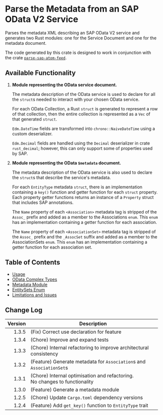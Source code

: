# Parse the Metadata from an SAP OData V2 Service

Parses the metadata XML describing an SAP OData V2 service and generates two Rust modules: one for the Service Document and one for the metadata document.

The code generated by this crate is designed to work in conjunction with the crate [`parse-sap-atom-feed`](https://crates.io/crates/parse-sap-atom-feed).

## Available Functionality

1. **Module representing the OData service document.**

   The metadata description of the OData service is used to declare for all the `struct`s needed to interact with your chosen OData service.
   
   For each OData Collection, a Rust `struct` is generated to represent a row of that collection, then the entire collection is represented as a `Vec` of that generated `struct`.
   
   `Edm.DateTime` fields are transformed into `chrono::NaiveDateTime` using a custom deserializer.

   `Edm.Decimal` fields are handled using the `Decimal` deserializer in crate `rust_decimal`; however, this can only support some of properties used by SAP.

1. **Module representing the OData `$metadata` document.**

   The metadata description of the OData service is also used to declare the `struct`s that describe the service's metadata.

   For each `EntityType` metadata `struct`, there is an implementation containing a `key()` function and getter function for each `struct` property.
   Each property getter functions returns an instance of a `Property` struct that includes SAP annotations.

   The `Name` property of each `<Association>` metadata tag is stripped of the `Assoc_` prefix and added as a member to the Associations `enum`.
   This `enum` has an implementation containing a getter function for each association.

   The `Name` property of each `<AssociationSet>` metadata tag is stripped of the `Assoc_` prefix and the `_AssocSet` suffix and added as a member to the AssociationSets `enum`.
   This `enum` has an implementation containing a getter function for each association set.

## Table of Contents

* [Usage](./docs/usage.md)
* [OData Complex Types](./docs/complex_types.md)
* [Metadata Module](./docs/metadata.md)
* [EntitySets Enum](./docs/entitysets_enum.md)
* [Limitations and Issues](./docs/limitations.md)

## Change Log

| Version | Description
|--:|---
1.3.5 | (Fix) Correct use declaration for feature
1.3.4 | (Chore) Improve and expand tests
1.3.3 | (Chore) Internal refactoring to improve architectural consistency
1.3.2 | (Feature) Generate metadata for `Association`s and `AssociationSet`s
1.3.1 | (Chore) Internal optimisation and refactoring.<br>No changes to functionality
1.3.0 | (Feature) Generate a metadata module
1.2.5 | (Chore) Update `Cargo.toml` dependency versions
1.2.4 | (Feature) Add `get_key()` function to `EntityType` trait
